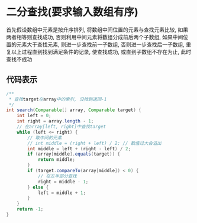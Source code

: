 # 二分查找(要求输入数组有序)

首先假设数组中元素是按升序排列, 将数组中间位置的元素与查找元素比较, 如果两者相等则查找成功, 否则利用中间元素将数组分成前后两个子数组, 如果中间位置的元素大于查找元素, 则进一步查找前一子数组, 否则进一步查找后一子数组, 重复以上过程直到找到满足条件的记录, 使查找成功, 或直到子数组不存在为止, 此时查找不成功

## 代码表示

```java
/**
 * 查找target在array中的索引, 没找到返回-1
 */
int search(Comparable[] array, Comparable target) {
    int left = 0;
    int right = array.length - 1;
    // 在array[left, right]中查找target
    while (left <= right) {
        // 取中间的元素
        // int middle = (right + left) / 2; // 数值过大会溢出
        int middle = left + (right - left) / 2;
        if (array[middle].equals(target)) {
            return middle;
        }
        if (target.compareTo(array[middle]) < 0) {
            // 在左半部分查找
            right = middle - 1;
        } else {
            left = middle + 1;
        }
    }
    return -1;
}
```
